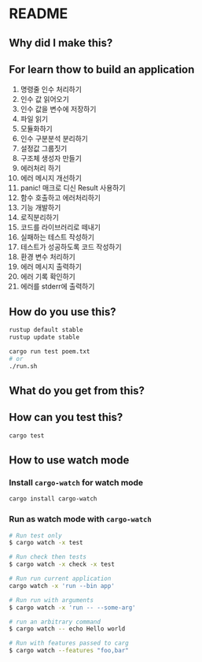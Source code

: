 # README
## Why did I make this?

## For learn thow to build an application

1. 명령줄 인수 처리하기
1. 인수 값 읽어오기
2. 인수 값을 변수에 저장하기
2. 파일 읽기
3. 모듈화하기
1. 인수 구분분석 분리하기
2. 설정값 그룹짓기
3. 구조체 생성자 만들기
4. 에러처리 하기
1. 에러 메시지 개선하기
2. panic! 매크로 디신 Result 사용하기
3. 함수 호출하고 에러처리하기
5. 기능 개발하기
1. 로직분리하기
2. 코드를 라이브러리로 떼내기
3. 실패하는 테스트 작성하기
4. 테스트가 성공하도록 코드 작성하기
6. 환경 변수 처리하기
7. 에러 메시지 출력하기
1. 에러 기록 확인하기
2. 에러를 stderr에 출력하기

## How do you use this?

```bash
rustup default stable
rustup update stable

cargo run test poem.txt
# or
./run.sh
```

## What do you get from this?

## How can you test this?

```bash
cargo test
```

## How to use watch mode

### Install `cargo-watch` for watch mode

```bash
cargo install cargo-watch
```

### Run as watch mode with `cargo-watch`

```bash
# Run test only
$ cargo watch -x test

# Run check then tests
$ cargo watch -x check -x test

# Run run current application
cargo watch -x 'run --bin app'

# Run run with arguments
$ cargo watch -x 'run -- --some-arg'

# run an arbitrary command
$ cargo watch -- echo Hello world

# Run with features passed to carg
$ cargo watch --features "foo,bar"
```
